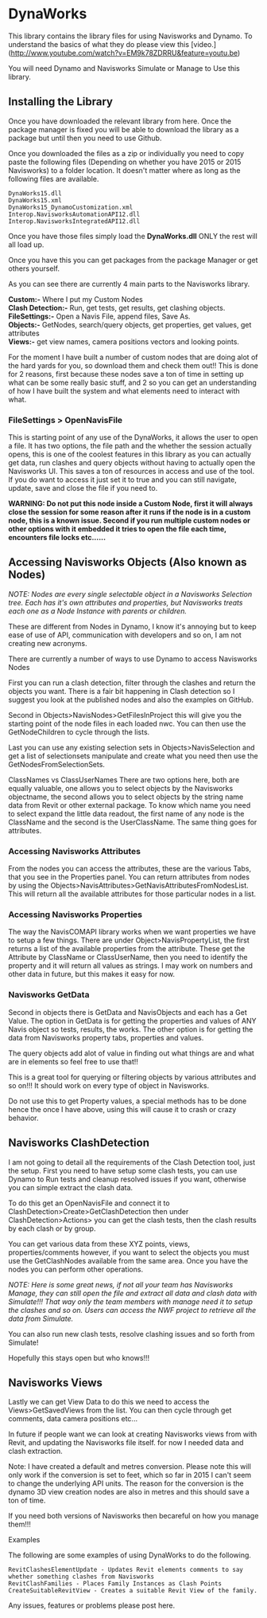 DynaWorks
===========

This library contains the library files for using Navisworks and Dynamo. To understand the basics of what they do please view this [video.] (http://www.youtube.com/watch?v=EM9k78ZDRRU&feature=youtu.be)

You will need Dynamo and Navisworks Simulate or Manage to Use this library. 

<h2>Installing the Library</h2>
Once you have downloaded the relevant library from here. Once the package manager is fixed you will be able to download the library as a package but until then you need to use Github.

Once you downloaded the files as a zip or individually you need to copy paste the following files (Depending on whether you have 2015 or 2015 Navisworks) to a folder location. It doesn't matter where as long as the following files are available.

    DynaWorks15.dll
    DynaWorks15.xml
    DynaWorks15_DynamoCustomization.xml
    Interop.NavisworksAutomationAPI12.dll
    Interop.NavisworksIntegratedAPI12.dll

Once you have those files simply load the <b>DynaWorks.dll</b> ONLY the rest will all load up.

Once you have this you can get packages from the package Manager or get others yourself.



As you can see there are currently 4 main parts to the Navisworks library.

<b>Custom:-</b> Where I put my Custom Nodes <br>
<b>Clash Detection:-</b> Run, get tests, get results, get clashing objects.<br>
<b>FileSettings:-</b> Open a Navis File, append files, Save As.<br>
<b>Objects:-</b> GetNodes, search/query objects, get properties, get values, get attributes<br>
<b>Views:-</b> get view names, camera positions vectors and looking points.<br>



For the moment I have built a number of custom nodes that are doing alot of the hard yards for you, so download them and check them out!! This is done for 2 reasons, first because these nodes save a ton of time in setting up what can be some really basic stuff, and 2 so you can get an understanding of how I have built the system and what elements need to interact with what.


<h3>FileSettings > OpenNavisFile</h3>
This is starting point of any use of the DynaWorks, it allows the user to open a file.
It has two options, the file path and the whether the session actually opens, this is one of the coolest features in this library as you can actually get data, run clashes and query objects without having to actually open the Navisworks UI. This saves a ton of resources in access and use of the tool.
If you do want to access it just set it to true and you can still navigate, update, save and close the file if you need to.



<b>WARNING: Do not put this node inside a Custom Node, first it will always close the session for some reason after it runs if the node is in a custom node, this is a known issue. Second if you run multiple custom nodes or other options with it embedded it tries to open the file each time, encounters file locks etc......</b>


<h2>Accessing Navisworks Objects (Also known as Nodes)</h2>
<i>NOTE: Nodes are every single selectable object in a Navisworks Selection tree. Each has it's own attributes and properties, but Navisworks treats each one as a Node Instance with parents or children.</i>

These are different from Nodes in Dynamo, I know it's annoying but to keep ease of use of API, communication with developers and so on, I am not creating new acronyms. 

There are currently a number of ways to use Dynamo to access Navisworks Nodes

First you can run a clash detection, filter through the clashes and return the objects you want. There is a fair bit happening in Clash detection so I suggest you look at the published nodes and also the examples on GitHub.

Second in Objects>NavisNodes>GetFilesInProject this will give you the starting point of the node files in each loaded nwc. You can then use the GetNodeChildren to cycle through the lists.

Last you can use any existing selection sets in Objects>NavisSelection and get a list of selectionsets manipulate and create what you need then use the GetNodesFromSelectionSets.

ClassNames vs ClassUserNames
There are two options here, both are equally valuable, one allows you to select objects by the Navisworks objectname, the second allows you to select objects by the string name data from Revit or other external package.
To know which name you need to select expand the little data readout, the first name of any node is the ClassName and the second is the UserClassName. The same thing goes for attributes.



<h3>Accessing Navisworks Attributes</h3>
From the nodes you can access the attributes, these are the various Tabs, that you see in the Properties panel. You can return attributes from nodes by using the Objects>NavisAttributes>GetNavisAttributesFromNodesList. This will return all the available attributes for those particular nodes in a list.

<h3>Accessing Navisworks Properties</h3>
The way the NavisCOMAPI library works when we want properties we have to setup a few things.
There are under Object>NavisPropertyList, the first returns a list of the available properties from the attribute.
These get the Attribute by ClassName or ClassUserName, then you need to identify the property and it will return all values as strings. I may work on numbers and other data in future, but this makes it easy for now.

<h3>Navisworks GetData</h3>
Second in objects there is GetData and NavisObjects and each has a Get Value. The option in GetData is for getting the properties and values of ANY Navis object so tests, results, the works. The other option is for getting the data from Navisworks property tabs, properties and values.

The query objects add alot of value in finding out what things are and what are in elements so feel free to use that!!

This is a great tool for querying or filtering objects by various attributes and so on!!!
It should work on every type of object in Navisworks.

Do not use this to get Property values, a special methods has to be done hence the once I have above, using this will cause it to crash or crazy behavior.

<h2>Navisworks ClashDetection</h2>
I am not going to detail all the requirements of the Clash Detection tool, just the setup.
First you need to have setup some clash tests, you can use Dynamo to Run tests and cleanup resolved issues if you want, otherwise you can simple extract the clash data.

To do this get an OpenNavisFile and connect it to ClashDetection>Create>GetClashDetection then under ClashDetection>Actions> you can get the clash tests, then the clash results by each clash or by group.

You can get various data from these XYZ points, views, properties/comments however, if you want to select the objects you must use the GetClashNodes available from the same area. Once you have the nodes you can perform other operations.

<i>NOTE: Here is some great news, if not all your team has Navisworks Manage, they can still open the file and extract all data and clash data with Simulate!!! That way only the team members with manage need it to setup the clashes and so on. Users can access the NWF project to retrieve all the data from Simulate.</i>

You can also run new clash tests, resolve clashing issues and so forth from Simulate!

Hopefully this stays open but who knows!!!

<h2>Navisworks Views</h2>
Lastly we can get View Data to do this we need to access the Views>GetSavedViews from the list.
You can then cycle through get comments, data camera positions etc...

In future if people want we can look at creating Navisworks views from with Revit, and updating the Navisworks file itself. for now I needed data and clash extraction.

Note: I have created a default and metres conversion. Please note this will only work if the conversion is set to feet, which so far in 2015 I can't seem to change the underlying API units. The reason for the conversion is the dynamo 3D view creation nodes are also in metres and this should save a ton of time.


If you need both versions of Navisworks then becareful on how you manage them!!!

Examples

The following are some examples of using DynaWorks to do the following.

    RevitClashesElementUpdate - Updates Revit elements comments to say whether something clashes from Navisworks
    RevitClashFamilies - Places Family Instances as Clash Points
    CreateSuitableRevitView - Creates a suitable Revit View of the family.


Any issues, features or problems please post here.
